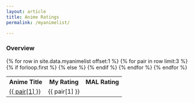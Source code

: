 ```yaml
---
layout: article
title: Anime Ratings
permalink: /myanimelist/

---
```


### Overview

<table class="sortable">
<tr><th>Anime Title</th><th>My Rating</th><th>MAL Rating</th></tr>
{% for row in site.data.myanimelist offset:1 %}
<tr>
{% for pair in row limit:3 %}
{% if forloop.first %}
<td><a href="{{ row["Link"] }}">{{ pair[1] }}</a></td>
{% else %}
<td align="center">{{ pair[1] }}</td>
{% endif %}
{% endfor %}
</tr>
{% endfor %}
</table>
